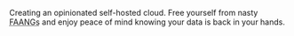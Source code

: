Creating an opinionated self-hosted cloud. Free yourself from nasty <abbr title="Meta (Facebook), Apple, Amazon, Netflix and Alphabet (Google)">FAANGs</abbr> and enjoy peace of mind knowing your data is back in your hands.

